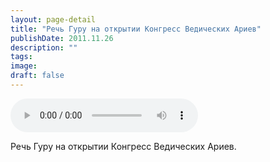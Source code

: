 ```yaml
---
layout: page-detail
title: "Речь Гуру на открытии Конгресс Ведических Ариев"
publishDate: 2011.11.26
description: ""
tags:
image:
draft: false
---
```


<audio title="2011.11.26 - Речь Гуру на открытии Конгресс Ведических Ариев.mp3" src="https://filer-api.advayta.org/v1.0/public/files/75684" controls=""></audio>

 Речь Гуру на открытии Конгресс Ведических Ариев. 

  
